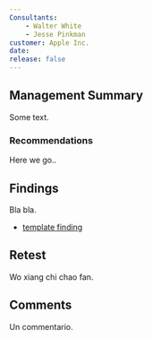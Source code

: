 ```yaml
---
Consultants:
	- Walter White
	- Jesse Pinkman
customer: Apple Inc.
date: 
release: false
---
```


## Management Summary
Some text.

### Recommendations
Here we go..

## Findings
Bla bla.

- [template finding](FINDINGS/template_finding/finding.md)

## Retest
Wo xiang chi chao fan.

## Comments
Un commentario.
